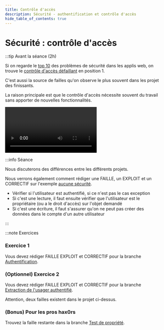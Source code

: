 ```yaml
---
title: Contrôle d'accès
description: Sécurité - authentification et contrôle d'accès
hide_table_of_contents: true
---
```


# Sécurité : contrôle d'accès

<Row>

<Column>

:::tip Avant la séance (2h)

Si on regarde le [top 10](https://owasp.org/www-project-top-ten/) des problèmes de sécurité dans les applis web, on trouve le [contrôle d'accès défaillant](https://owasp.org/Top10/A01_2021-Broken_Access_Control/) en position 1.

C'est aussi la source de failles qu'on observe le plus souvent dans les projet des finissants.

La raison principale est que le contrôle d'accès nécessite souvent du travail sans apporter de nouvelles fonctionnalités.

<Video url="https://www.youtube.com/watch?v=xKUarGFeDyo" />

Vous trouverez ici les différentes branches du code du serveur de démo ici:

- Aucun contrôle d'accès [ici](https://github.com/departement-info-cem/4N6-Mobile/tree/main/code/SpringBootAccessControl/01-OpenBar)
- Spring Security et authentification [ici](https://github.com/departement-info-cem/4N6-Mobile/tree/main/code/SpringBootAccessControl/02-SpringSecurityBasic)
- Spring Security, authentification et extraction de l'utilisateur authentifié courant [ici](https://github.com/departement-info-cem/4N6-Mobile/tree/main/code/SpringBootAccessControl/03-SpringSecurityAuth)
- Spring Security, authentification et extraction de l'utilisateur authentifié courant et test de propriété [ici](https://github.com/departement-info-cem/4N6-Mobile/tree/main/code/SpringBootAccessControl/04-TestProprio)

:::

</Column>

<Column>

:::info Séance

Nous discuterons des différences entre les différents projets.

Nous verrons également comment rédiger une FAILLE, un EXPLOIT et un CORRECTIF sur l'exemple [aucune sécurité](https://github.com/departement-info-cem/4N6-Mobile/tree/main/code/SpringBootAccessControl/01-OpenBar).

- Vérifier si l'utilisateur est authentifié, si ce n'est pas le cas exception
- Si c'est une lecture, il faut ensuite vérifier que l'utilisateur est le propriétaire (ou a le droit d'accès) sur l'objet demandé
- Si c'est une écriture, il faut s'assurer qu'on ne peut pas créer des données dans le compte d'un autre utilisateur

:::

</Column>

</Row>

:::note Exercices

### Exercice 1

Vous devez rédiger FAILLE EXPLOIT et CORRECTIF pour la branche [Authentification](https://github.com/departement-info-cem/4N6-Mobile/tree/master/Demonstrations/SpringBootAccessControl/02-SpringSecurityBasic).

### (Optionnel) Exercice 2

Vous devez rédiger FAILLE EXPLOIT et CORRECTIF pour la branche [Extraction de l'usager authentifié](https://github.com/departement-info-cem/4N6-Mobile/tree/main/code/SpringBootAccessControl/03-SpringSecurityAuth).

Attention, deux failles existent dans le projet ci-dessus.

### (Bonus) Pour les pros hax0rs

Trouvez la faille restante dans la branche [Test de propriété](https://github.com/departement-info-cem/4N6-Mobile/tree/main/code/SpringBootAccessControl/04-TestProprio).
